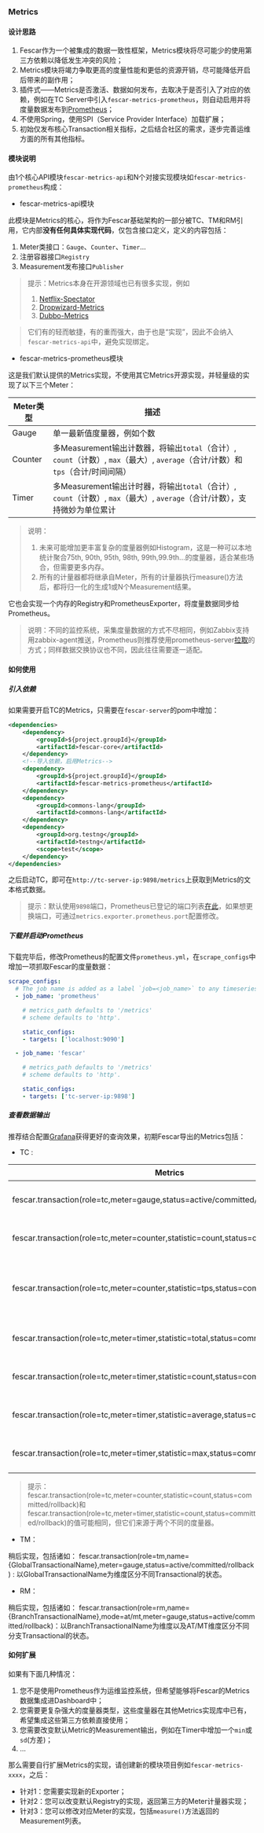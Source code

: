 ### Metrics
#### 设计思路
1. Fescar作为一个被集成的数据一致性框架，Metrics模块将尽可能少的使用第三方依赖以降低发生冲突的风险；
2. Metrics模块将竭力争取更高的度量性能和更低的资源开销，尽可能降低开启后带来的副作用；
3. 插件式——Metrics是否激活、数据如何发布，去取决于是否引入了对应的依赖，例如在TC Server中引入`fescar-metrics-prometheus`，则自动启用并将度量数据发布到[Prometheus](https://github.com/prometheus)；
4. 不使用Spring，使用SPI（Service Provider Interface）加载扩展；
5. 初始仅发布核心Transaction相关指标，之后结合社区的需求，逐步完善运维方面的所有其他指标。

#### 模块说明
由1个核心API模块`fescar-metrics-api`和N个对接实现模块如`fescar-metrics-prometheus`构成：
- fescar-metrics-api模块

此模块是Metrics的核心，将作为Fescar基础架构的一部分被TC、TM和RM引用，它内部**没有任何具体实现代码**，仅包含接口定义，定义的内容包括：
1. Meter类接口：`Gauge`、`Counter`、`Timer`...
2. 注册容器接口`Registry`
3. Measurement发布接口`Publisher`

>提示：Metrics本身在开源领域也已有很多实现，例如
>1. [Netflix-Spectator](https://github.com/Netflix/spectator)
>2. [Dropwizard-Metrics](https://github.com/dropwizard/metrics)
>3. [Dubbo-Metrics](https://github.com/dubbo/dubbo-metrics)

>它们有的轻而敏捷，有的重而强大，由于也是“实现”，因此不会纳入`fescar-metrics-api`中，避免实现绑定。

- fescar-metrics-prometheus模块

这是我们默认提供的Metrics实现，不使用其它Metrics开源实现，并轻量级的实现了以下三个Meter：

| Meter类型 | 描述                                                  |
| --------- | ------------------------------------------------------------ |
| Gauge     | 单一最新值度量器，例如个数                                   |
| Counter   | 多Measurement输出计数器，将输出`total`（合计）, `count`（计数）, `max`（最大）, `average`（合计/计数）和`tps`（合计/时间间隔） |
| Timer     | 多Measurement输出计时器，将输出`total`（合计）, `count`（计数）, `max`（最大）, `average`（合计/计数），支持微妙为单位累计 |

>说明：
>1. 未来可能增加更丰富复杂的度量器例如Histogram，这是一种可以本地统计聚合75th, 90th, 95th, 98th, 99th,99.9th...的度量器，适合某些场合，但需要更多内存。
>2. 所有的计量器都将继承自Meter，所有的计量器执行measure()方法后，都将归一化的生成1或N个Measurement结果。

它也会实现一个内存的Registry和PrometheusExporter，将度量数据同步给Prometheus。

>说明：不同的监控系统，采集度量数据的方式不尽相同，例如Zabbix支持用zabbix-agent推送，Prometheus则推荐使用prometheus-server[拉取](https://prometheus.io/docs/practices/pushing/)的方式；同样数据交换协议也不同，因此往往需要逐一适配。

#### 如何使用
##### 引入依赖
如果需要开启TC的Metrics，只需要在`fescar-server`的pom中增加：
```xml
<dependencies>
	<dependency>
		<groupId>${project.groupId}</groupId>
		<artifactId>fescar-core</artifactId>
	</dependency>
	<!--导入依赖，启用Metrics-->
	<dependency>
		<groupId>${project.groupId}</groupId>
		<artifactId>fescar-metrics-prometheus</artifactId>
	</dependency>
	<dependency>
		<groupId>commons-lang</groupId>
		<artifactId>commons-lang</artifactId>
	</dependency>
	<dependency>
		<groupId>org.testng</groupId>
		<artifactId>testng</artifactId>
		<scope>test</scope>
	</dependency>
</dependencies>
```

之后启动TC，即可在`http://tc-server-ip:9898/metrics`上获取到Metrics的文本格式数据。

>提示：默认使用`9898`端口，Prometheus已登记的端口列表[在此](https://github.com/prometheus/prometheus/wiki/Default-port-allocations)，如果想更换端口，可通过`metrics.exporter.prometheus.port`配置修改。

##### 下载并启动Prometheus
下载完毕后，修改Prometheus的配置文件`prometheus.yml`，在`scrape_configs`中增加一项抓取Fescar的度量数据：
```yaml
scrape_configs:
  # The job name is added as a label `job=<job_name>` to any timeseries scraped from this config.
  - job_name: 'prometheus'

    # metrics_path defaults to '/metrics'
    # scheme defaults to 'http'.

    static_configs:
    - targets: ['localhost:9090']

  - job_name: 'fescar'

    # metrics_path defaults to '/metrics'
    # scheme defaults to 'http'.

    static_configs:
    - targets: ['tc-server-ip:9898']
```

##### 查看数据输出
推荐结合配置[Grafana](https://prometheus.io/docs/visualization/grafana/)获得更好的查询效果，初期Fescar导出的Metrics包括：
- TC :

| Metrics    | 描述    |
| ------ | --------- |
| fescar.transaction(role=tc,meter=gauge,status=active/committed/rollback) | 当前活动中/已提交/已回滚的事务总数  |
| fescar.transaction(role=tc,meter=counter,statistic=count,status=committed/rollback) | 当前周期内提交/回滚的事务数  |
| fescar.transaction(role=tc,meter=counter,statistic=tps,status=committed/rollback) | 当前周期内提交/回滚的事务TPS（transaction per second） |
| fescar.transaction(role=tc,meter=timer,statistic=total,status=committed/rollback) | 当前周期内提交/回滚的事务耗时总和 |
| fescar.transaction(role=tc,meter=timer,statistic=count,status=committed/rollback) | 当前周期内提交/回滚的事务数  |
| fescar.transaction(role=tc,meter=timer,statistic=average,status=committed/rollback) | 当前周期内提交/回滚的事务平均耗时   |
| fescar.transaction(role=tc,meter=timer,statistic=max,status=committed/rollback) | 当前周期内提交/回滚的事务最大耗时 |

>提示：fescar.transaction(role=tc,meter=counter,statistic=count,status=committed/rollback)和fescar.transaction(role=tc,meter=timer,statistic=count,status=committed/rollback)的值可能相同，但它们来源于两个不同的度量器。

- TM：

稍后实现，包括诸如：
fescar.transaction(role=tm,name={GlobalTransactionalName},meter=gauge,status=active/committed/rollback) : 以GlobalTransactionalName为维度区分不同Transactional的状态。

- RM：

稍后实现，包括诸如：
fescar.transaction(role=rm,name={BranchTransactionalName},mode=at/mt,meter=gauge,status=active/committed/rollback)：以BranchTransactionalName为维度以及AT/MT维度区分不同分支Transactional的状态。

#### 如何扩展
如果有下面几种情况：
1. 您不是使用Prometheus作为运维监控系统，但希望能够将Fescar的Metrics数据集成进Dashboard中；
2. 您需要更复杂强大的度量器类型，这些度量器在其他Metrics实现库中已有，希望集成这些第三方依赖直接使用；
3. 您需要改变默认Metric的Measurement输出，例如在Timer中增加一个`min`或`sd`(方差)；
4. ...

那么需要自行扩展Metrics的实现，请创建新的模块项目例如`fescar-metrics-xxxx`，之后：
- 针对1：您需要实现新的Exporter；
- 针对2：您可以改变默认Registry的实现，返回第三方的Meter计量器实现；
- 针对3：您可以修改对应Meter的实现，包括`measure()`方法返回的Measurement列表。